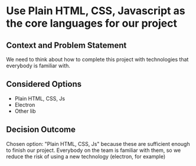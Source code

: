 # Use Plain HTML, CSS, Javascript as the core languages for our project

## Context and Problem Statement
We need to think about how to complete this project with technologies that everybody is familiar with. 

## Considered Options

* Plain HTML, CSS, Js
* Electron
* Other lib

## Decision Outcome

Chosen option: "Plain HTML, CSS, Js" because these are sufficient enough to finish our project. Everybody on the team is familiar with them, so we reduce the risk of using a new technology (electron, for example)